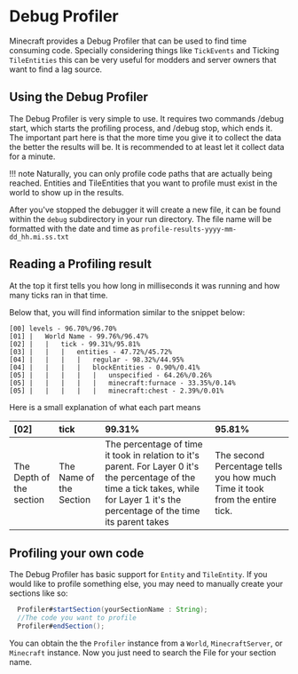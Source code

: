 # Debug Profiler

Minecraft provides a Debug Profiler that can be used to find time consuming code. Specially considering things like `TickEvents` and Ticking `TileEntities` this can be very useful for modders and server owners that want to find a lag source.

## Using the Debug Profiler

The Debug Profiler is very simple to use. It requires two commands /debug start, which starts the profiling process, and /debug stop, which ends it.
The important part here is that the more time you give it to collect the data the better the results will be.
It is recommended to at least let it collect data for a minute.

!!! note
  Naturally, you can only profile code paths that are actually being reached. Entities and TileEntities that you want to profile must exist in the world to show up in the results.

After you've stopped the debugger it will create a new file, it can be found within the `debug` subdirectory in your run directory.
The file name will be formatted with the date and time as `profile-results-yyyy-mm-dd_hh.mi.ss.txt`

## Reading a Profiling result

At the top it first tells you how long in milliseconds it was running and how many ticks ran in that time.

Below that, you will find information similar to the snippet below:
```
[00] levels - 96.70%/96.70%
[01] |   World Name - 99.76%/96.47%
[02] |   |   tick - 99.31%/95.81%
[03] |   |   |   entities - 47.72%/45.72%
[04] |   |   |   |   regular - 98.32%/44.95%
[04] |   |   |   |   blockEntities - 0.90%/0.41%
[05] |   |   |   |   |   unspecified - 64.26%/0.26%
[05] |   |   |   |   |   minecraft:furnace - 33.35%/0.14%
[05] |   |   |   |   |   minecraft:chest - 2.39%/0.01%
```
Here is a small explanation of what each part means

| [02]                     | tick                  | 99.31%       | 95.81%       |
| :----------------------- | :---------------------- | :----------- | :----------- |
| The Depth of the section | The Name of the Section | The percentage of time it took in relation to it's parent. For Layer 0 it's the percentage of the time a tick takes, while for Layer 1 it's the percentage of the time its parent takes | The second Percentage tells you how much Time it took from the entire tick.

## Profiling your own code

The Debug Profiler has basic support for `Entity` and `TileEntity`. If you would like to profile something else, you may need to manually create your sections like so:
```JAVA
  Profiler#startSection(yourSectionName : String);
  //The code you want to profile
  Profiler#endSection();
```
You can obtain the the `Profiler` instance from a `World`, `MinecraftServer`, or `Minecraft` instance.
Now you just need to search the File for your section name.
